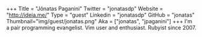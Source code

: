 +++
Title = "Jônatas Paganini"
Twitter = "jonatasdp"
Website = "http://ideia.me/"
Type = "guest"
Linkedin = "jonatasdp"
GitHub = "jonatas"
Thumbnail="img/guest/jonatas.png"
Aka = ["jonatas", "jpaganini"]
+++
I'm a pair programming evangelist. Vim user and enthusiast. Rubyist since 2007.
